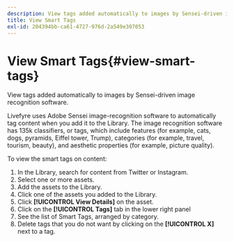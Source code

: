 ```yaml
---
description: View tags added automatically to images by Sensei-driven image recognition software.
title: View Smart Tags
exl-id: 204394bb-ca61-4727-976d-2a549e307053
---
```

# View Smart Tags{#view-smart-tags}

View tags added automatically to images by Sensei-driven image recognition software.

Livefyre uses Adobe Sensei image-recognition software to automatically tag content when you add it to the Library. The image recognition software has 135k classifiers, or tags, which include features (for example, cats, dogs, pyramids, Eiffel tower, Trump), categories (for example, travel, tourism, beauty), and aesthetic properties (for example, picture quality).

To view the smart tags on content:

1. In the Library, search for content from Twitter or Instagram.
1. Select one or more assets.
1. Add the assets to the Library.
1. Click one of the assets you added to the Library.
1. Click **[!UICONTROL View Details]** on the asset.
1. Click on the **[!UICONTROL Tags]** tab in the lower right panel
1. See the list of Smart Tags, arranged by category. 
1. Delete tags that you do not want by clicking on the **[!UICONTROL X]** next to a tag.
